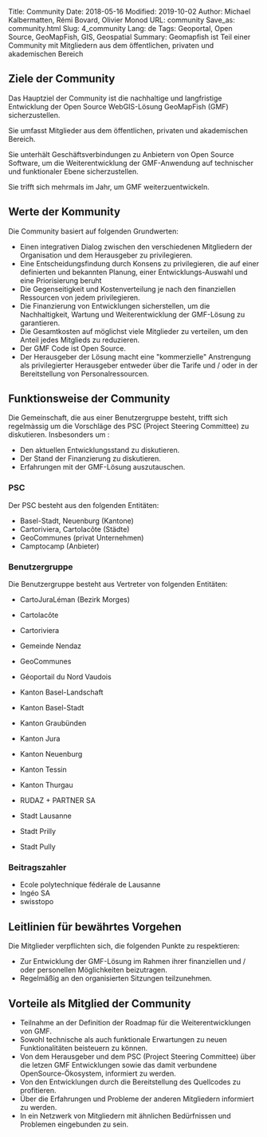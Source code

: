 Title: Community
Date: 2018-05-16
Modified: 2019-10-02
Author: Michael Kalbermatten, Rémi Bovard, Olivier Monod
URL: community
Save_as: community.html
Slug: 4_community
Lang: de
Tags: Geoportal, Open Source, GeoMapFish, GIS, Geospatial
Summary: Geomapfish ist Teil einer Community mit Mitgliedern aus dem öffentlichen, privaten und akademischen Bereich


## Ziele der Community

Das Hauptziel der Community ist die nachhaltige und langfristige Entwicklung der Open Source WebGIS-Lösung GeoMapFish (GMF) sicherzustellen.

Sie umfasst Mitglieder aus dem öffentlichen, privaten und akademischen Bereich.

Sie unterhält Geschäftsverbindungen zu Anbietern von Open Source Software, um die Weiterentwicklung der GMF-Anwendung auf technischer und funktionaler Ebene sicherzustellen.

Sie trifft sich mehrmals im Jahr, um GMF weiterzuentwickeln.

## Werte der Kommunity

Die Community basiert auf folgenden Grundwerten:

* Einen integrativen Dialog zwischen den verschiedenen Mitgliedern der Organisation und dem Herausgeber zu privilegieren.
* Eine Entscheidungsfindung durch Konsens zu privilegieren, die auf einer definierten und bekannten Planung, einer Entwicklungs-Auswahl und eine Priorisierung beruht
* Die Gegenseitigkeit und Kostenverteilung je nach den finanziellen Ressourcen von jedem privilegieren.
* Die Finanzierung von Entwicklungen sicherstellen, um die Nachhaltigkeit, Wartung und Weiterentwicklung der GMF-Lösung zu garantieren.
* Die Gesamtkosten auf möglichst viele Mitglieder zu verteilen, um den Anteil jedes Mitglieds zu reduzieren.
* Der GMF Code ist Open Source.
* Der Herausgeber der Lösung macht eine "kommerzielle" Anstrengung als privilegierter Herausgeber entweder über die Tarife und / oder in der Bereitstellung von Personalressourcen.

## Funktionsweise der Community

Die Gemeinschaft, die aus einer Benutzergruppe besteht, trifft sich regelmàssig  um die Vorschläge des PSC (Project Steering Committee) zu diskutieren. Insbesonders um :

* Den aktuellen Entwicklungsstand zu diskutieren.
* Der Stand der Finanzierung zu diskutieren.
* Erfahrungen mit der GMF-Lösung auszutauschen.

### PSC

Der PSC besteht aus den folgenden Entitäten:

* Basel-Stadt, Neuenburg (Kantone)
* Cartoriviera, Cartolacôte (Städte)
* GeoCommunes (privat Unternehmen)
* Camptocamp (Anbieter)

### Benutzergruppe

Die Benutzergruppe besteht aus Vertreter von folgenden Entitäten:

* CartoJuraLéman (Bezirk Morges)
* Cartolacôte
* Cartoriviera

* Gemeinde Nendaz
* GeoCommunes
* Géoportail du Nord Vaudois
* Kanton Basel-Landschaft
* Kanton Basel-Stadt
* Kanton Graubünden
* Kanton Jura
* Kanton Neuenburg
* Kanton Tessin
* Kanton Thurgau
* RUDAZ + PARTNER SA
* Stadt Lausanne
* Stadt Prilly
* Stadt Pully

### Beitragszahler

* Ecole polytechnique fédérale de Lausanne
* Ingéo SA
* swisstopo


## Leitlinien für bewährtes Vorgehen

Die Mitglieder verpflichten sich, die folgenden Punkte zu respektieren:

* Zur Entwicklung der GMF-Lösung im Rahmen ihrer finanziellen und / oder personellen Möglichkeiten beizutragen.
* Regelmäßig an den organisierten Sitzungen teilzunehmen.


## Vorteile als Mitglied der Community

* Teilnahme an der Definition der Roadmap für die Weiterentwicklungen von GMF.
* Sowohl technische als auch funktionale Erwartungen zu neuen Funktionalitäten beisteuern zu können.
* Von dem Herausgeber und dem PSC (Project Steering Committee) über die letzen GMF Entwicklungen sowie das damit verbundene OpenSource-Ökosystem, informiert zu werden.
* Von den Entwicklungen durch die Bereitstellung des Quellcodes zu profitieren.
* Über die Erfahrungen und Probleme der anderen Mitgliedern informiert zu werden.
* In ein Netzwerk von Mitgliedern mit ähnlichen Bedürfnissen und Problemen eingebunden zu sein.
